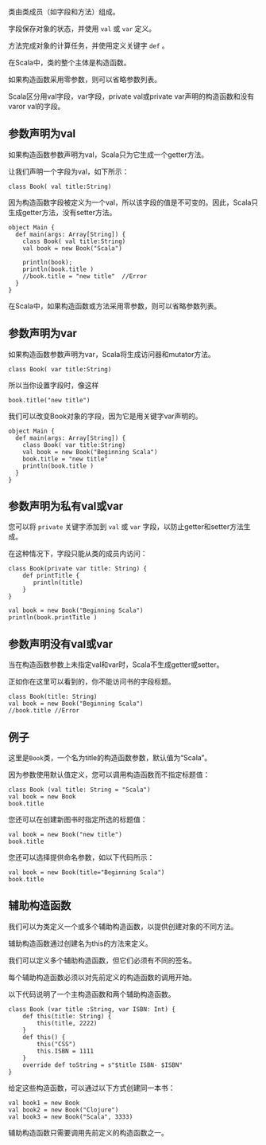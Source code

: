 类由类成员（如字段和方法）组成。

字段保存对象的状态，并使用 `val` 或 `var` 定义。

方法完成对象的计算任务，并使用定义关键字 `def` 。

在Scala中，类的整个主体是构造函数。

如果构造函数采用零参数，则可以省略参数列表。

Scala区分用val字段，var字段，private val或private var声明的构造函数和没有varor val的字段。

## 参数声明为val

如果构造函数参数声明为val，Scala只为它生成一个getter方法。

让我们声明一个字段为val，如下所示：

```
class Book( val title:String)

```

因为构造函数字段被定义为一个val，所以该字段的值是不可变的。因此，Scala只生成getter方法，没有setter方法。

```
object Main {
  def main(args: Array[String]) {
    class Book( val title:String)
    val book = new Book("Scala")

    println(book);
    println(book.title )
    //book.title = "new title"  //Error
  }
}

```

在Scala中，如果构造函数或方法采用零参数，则可以省略参数列表。

## 参数声明为var

如果构造函数参数声明为var，Scala将生成访问器和mutator方法。

```
class Book( var title:String)

```

所以当你设置字段时，像这样

```
book.title("new title")

```

我们可以改变Book对象的字段，因为它是用关键字var声明的。

```
object Main {
  def main(args: Array[String]) {
    class Book( var title:String)
    val book = new Book("Beginning Scala")
    book.title = "new title"
    println(book.title )
  }
}

```

## 参数声明为私有val或var

您可以将 `private` 关键字添加到 `val` 或 `var` 字段，以防止getter和setter方法生成。

在这种情况下，字段只能从类的成员内访问：

```
class Book(private var title: String) {
    def printTitle {
       println(title)
    }
}

val book = new Book("Beginning Scala")
println(book.printTitle )

```

## 参数声明没有val或var

当在构造函数参数上未指定val和var时，Scala不生成getter或setter。

正如你在这里可以看到的，你不能访问书的字段标题。

```
class Book(title: String)
val book = new Book("Beginning Scala")
//book.title //Error

```

## 例子

这里是`Book`类，一个名为title的构造函数参数，默认值为“Scala”。

因为参数使用默认值定义，您可以调用构造函数而不指定标题值：

```
class Book (val title: String = "Scala")
val book = new Book
book.title

```

您还可以在创建新图书时指定所选的标题值：

```
val book = new Book("new title")
book.title

```

您还可以选择提供命名参数，如以下代码所示：

```
val book = new Book(title="Beginning Scala")
book.title

```

## 辅助构造函数

我们可以为类定义一个或多个辅助构造函数，以提供创建对象的不同方法。

辅助构造函数通过创建名为this的方法来定义。

我们可以定义多个辅助构造函数，但它们必须有不同的签名。

每个辅助构造函数必须以对先前定义的构造函数的调用开始。

以下代码说明了一个主构造函数和两个辅助构造函数。

```
class Book (var title :String, var ISBN: Int) {
    def this(title: String) {
        this(title, 2222)
    }
    def this() {
        this("CSS")
        this.ISBN = 1111
    }
    override def toString = s"$title ISBN- $ISBN"
}

```

给定这些构造函数，可以通过以下方式创建同一本书：

```
val book1 = new Book
val book2 = new Book("Clojure")
val book3 = new Book("Scala", 3333)

```

辅助构造函数只需要调用先前定义的构造函数之一。